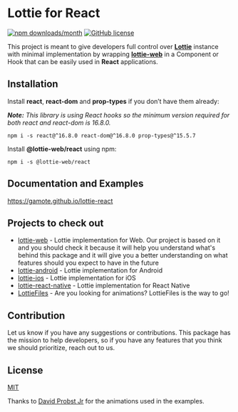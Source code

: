 # Lottie for React

[![npm downloads/month](https://img.shields.io/npm/dm/@lottie-web/react)](https://www.npmjs.com/package/@lottie-web/react) [![GitHub license](https://img.shields.io/badge/license-MIT-blue.svg)](https://github.com/Gamote/lottie-react/blob/master/LICENSE)

This project is meant to give developers full control over **[Lottie](https://airbnb.design/lottie/)** instance with minimal implementation by wrapping **[lottie-web](https://github.com/airbnb/lottie-web)** in a Component or Hook that can be easily used in **React** applications.

## Installation

Install **react**, **react-dom** and **prop-types** if you don’t have them already:

_**Note:** This library is using React hooks so the minimum version required for both react and react-dom is 16.8.0._

```
npm i -s react@^16.8.0 react-dom@^16.8.0 prop-types@^15.5.7
```

Install **@lottie-web/react** using npm:
```
npm i -s @lottie-web/react
```

## Documentation and Examples

https://gamote.github.io/lottie-react

## Projects to check out

- [lottie-web](https://github.com/airbnb/lottie-web) - Lottie implementation for Web. Our project is based on it and you should check it because it will help you understand what's behind this package and it will give you a better understanding on what features should you expect to have in the future
- [lottie-android](https://github.com/airbnb/lottie-android) - Lottie implementation for Android
- [lottie-ios](https://github.com/airbnb/lottie-ios) - Lottie implementation for iOS
- [lottie-react-native](https://github.com/react-native-community/lottie-react-native) - Lottie implementation for React Native
- [LottieFiles](https://lottiefiles.com/) - Are you looking for animations? LottieFiles is the way to go!

## Contribution

Let us know if you have any suggestions or contributions. This package has the mission to help developers, so if you have any features that you think we should prioritize, reach out to us.

## License

[MIT](https://github.com/Gamote/lottie-react/blob/master/LICENSE)

Thanks to [David Probst Jr](https://lottiefiles.com/davidprobstjr) for the animations used in the examples.
